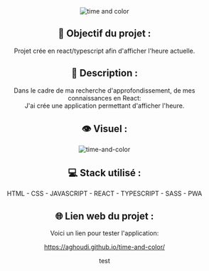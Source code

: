 <div align=center><img src="https://user-images.githubusercontent.com/27373255/131218008-2d2edc6a-031a-4295-b0b3-065f4d83d29f.png" alt="time and color"/></div>
<h2 align=center>🎯 Objectif du projet :</h2>
<p align=center>Projet crée en react/typescript afin d'afficher l'heure actuelle.</p>

<h2 align=center>📝 Description :</h2>

<p align=center>Dans le cadre de ma recherche d'approfondissement, de mes connaissances en React:</br>
J'ai crée une application permettant d'afficher l'heure.</p>

<h2 align=center>👁️ Visuel :</h2>
<div align=center><img src="https://user-images.githubusercontent.com/27373255/131218945-28b2b6dc-4f4d-405d-b2a6-84c5c4f8e86d.png" alt="time-and-color"</div>

<h2 align=center>💻 Stack utilisé :</h2>

<p align=center>HTML - CSS - JAVASCRIPT - REACT - TYPESCRIPT - SASS - PWA</p>

<h2 align=center>🌐 Lien web du projet :</h2>

<p align=center>Voici un lien pour tester l'application:

  <a title="https://aghoudi.github.io/time-and-color/" role="link" target="_blank" class="text-bold" rel="noopener noreferrer" href="https://aghoudi.github.io/time-and-color/">https://aghoudi.github.io/time-and-color/</a></p>
test
